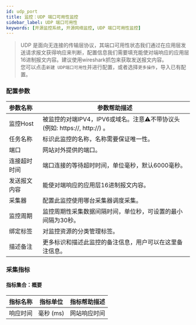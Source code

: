 ```yaml
---
id: udp_port
title: 监控：UDP 端口可用性监控      
sidebar_label: UDP 端口可用性
keywords: [开源监控系统, 开源网络监控, UDP 端口可用性监控]
---
```


> UDP 是面向无连接的传输层协议，其端口可用性状态我们通过在应用层发送请求报文获得响应来判断，配置信息我们需要填充能使对端响应的应用层16进制报文内容。建议使用wireshark抓包来获取发送报文内容。  
> 您可以点击`新建 UDP端口可用性`并进行配置，或者选择`更多操作`，导入已有配置。

### 配置参数

| 参数名称   | 参数帮助描述                                                 |
|:-------|--------------------------------------------------------|
| 监控Host | 被监控的对端IPV4，IPV6或域名。注意⚠️不带协议头 (例如: https://, http://) 。 |
| 任务名称   | 标识此监控的名称，名称需要保证唯一性。                                    |
| 端口     | 网站对外提供的端口。                                             |
| 连接超时时间 | 端口连接的等待超时时间，单位毫秒，默认6000毫秒。                             |
| 发送报文内容 | 能使对端响应的应用层16进制报文内容。                                    |
| 采集器    | 配置此监控使用哪台采集器调度采集。                                      |
| 监控周期   | 监控周期性采集数据间隔时间，单位秒，可设置的最小间隔为30秒。                        |
| 绑定标签   | 对监控资源的分类管理标签。                                          |
| 描述备注   | 更多标识和描述此监控的备注信息，用户可以在这里备注信息。                           |

### 采集指标

#### 指标集合：概要

| 指标名称 | 指标单位    | 指标帮助描述 |
|------|---------|--------|
| 响应时间 | 毫秒 (ms) | 网站响应时间 |
